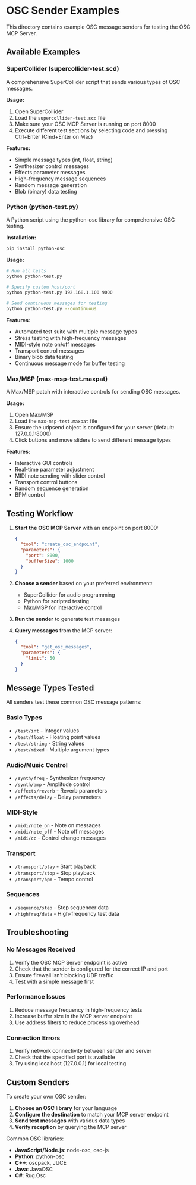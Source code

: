 # OSC Sender Examples

This directory contains example OSC message senders for testing the OSC MCP Server.

## Available Examples

### SuperCollider (supercollider-test.scd)
A comprehensive SuperCollider script that sends various types of OSC messages.

**Usage:**
1. Open SuperCollider
2. Load the `supercollider-test.scd` file
3. Make sure your OSC MCP Server is running on port 8000
4. Execute different test sections by selecting code and pressing Ctrl+Enter (Cmd+Enter on Mac)

**Features:**
- Simple message types (int, float, string)
- Synthesizer control messages
- Effects parameter messages
- High-frequency message sequences
- Random message generation
- Blob (binary) data testing

### Python (python-test.py)
A Python script using the python-osc library for comprehensive OSC testing.

**Installation:**
```bash
pip install python-osc
```

**Usage:**
```bash
# Run all tests
python python-test.py

# Specify custom host/port
python python-test.py 192.168.1.100 9000

# Send continuous messages for testing
python python-test.py --continuous
```

**Features:**
- Automated test suite with multiple message types
- Stress testing with high-frequency messages
- MIDI-style note on/off messages
- Transport control messages
- Binary blob data testing
- Continuous message mode for buffer testing

### Max/MSP (max-msp-test.maxpat)
A Max/MSP patch with interactive controls for sending OSC messages.

**Usage:**
1. Open Max/MSP
2. Load the `max-msp-test.maxpat` file
3. Ensure the udpsend object is configured for your server (default: 127.0.0.1:8000)
4. Click buttons and move sliders to send different message types

**Features:**
- Interactive GUI controls
- Real-time parameter adjustment
- MIDI note sending with slider control
- Transport control buttons
- Random sequence generation
- BPM control

## Testing Workflow

1. **Start the OSC MCP Server** with an endpoint on port 8000:
   ```json
   {
     "tool": "create_osc_endpoint",
     "parameters": {
       "port": 8000,
       "bufferSize": 1000
     }
   }
   ```

2. **Choose a sender** based on your preferred environment:
   - SuperCollider for audio programming
   - Python for scripted testing
   - Max/MSP for interactive control

3. **Run the sender** to generate test messages

4. **Query messages** from the MCP server:
   ```json
   {
     "tool": "get_osc_messages",
     "parameters": {
       "limit": 50
     }
   }
   ```

## Message Types Tested

All senders test these common OSC message patterns:

### Basic Types
- `/test/int` - Integer values
- `/test/float` - Floating point values
- `/test/string` - String values
- `/test/mixed` - Multiple argument types

### Audio/Music Control
- `/synth/freq` - Synthesizer frequency
- `/synth/amp` - Amplitude control
- `/effects/reverb` - Reverb parameters
- `/effects/delay` - Delay parameters

### MIDI-Style
- `/midi/note_on` - Note on messages
- `/midi/note_off` - Note off messages
- `/midi/cc` - Control change messages

### Transport
- `/transport/play` - Start playback
- `/transport/stop` - Stop playback
- `/transport/bpm` - Tempo control

### Sequences
- `/sequence/step` - Step sequencer data
- `/highfreq/data` - High-frequency test data

## Troubleshooting

### No Messages Received
1. Verify the OSC MCP Server endpoint is active
2. Check that the sender is configured for the correct IP and port
3. Ensure firewall isn't blocking UDP traffic
4. Test with a simple message first

### Performance Issues
1. Reduce message frequency in high-frequency tests
2. Increase buffer size in the MCP server endpoint
3. Use address filters to reduce processing overhead

### Connection Errors
1. Verify network connectivity between sender and server
2. Check that the specified port is available
3. Try using localhost (127.0.0.1) for local testing

## Custom Senders

To create your own OSC sender:

1. **Choose an OSC library** for your language
2. **Configure the destination** to match your MCP server endpoint
3. **Send test messages** with various data types
4. **Verify reception** by querying the MCP server

Common OSC libraries:
- **JavaScript/Node.js**: node-osc, osc-js
- **Python**: python-osc
- **C++**: oscpack, JUCE
- **Java**: JavaOSC
- **C#**: Rug.Osc